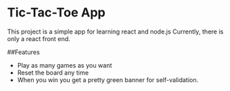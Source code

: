 # Tic-Tac-Toe App
This project is a simple app for learning react and node.js
Currently, there is only a react front end.

##Features
- Play as many games as you want
- Reset the board any time
- When you win you get a pretty green banner for self-validation.